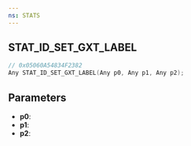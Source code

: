 ```yaml
---
ns: STATS
---
```

## STAT_ID_SET_GXT_LABEL

```c
// 0x05060A54834F2382
Any STAT_ID_SET_GXT_LABEL(Any p0, Any p1, Any p2);
```

## Parameters
* **p0**:
* **p1**:
* **p2**:
